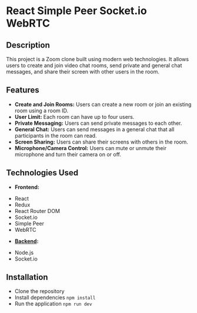 # React Simple Peer Socket.io WebRTC


## Description

This project is a Zoom clone built using modern web technologies. It allows users to create and join video chat rooms, send private and general chat messages, and share their screen with other users in the room.


## Features

- **Create and Join Rooms:** Users can create a new room or join an existing room using a room ID.
- **User Limit:** Each room can have up to four users.
- **Private Messaging:** Users can send private messages to each other.
- **General Chat:** Users can send messages in a general chat that all participants in the room can read.
- **Screen Sharing:** Users can share their screens with others in the room.
- **Microphone/Camera Control:** Users can mute or unmute their microphone and turn their camera on or off.


## Technologies Used

- **Frontend:**
* React
* Redux
* React Router DOM
* Socket.io
* Simple Peer
* WebRTC
- **[Backend](https://github.com/Oleh1Kuper/react-socket-io-webRTC-zoom-clone-server):**
* Node.js
* Socket.io


## Installation

- Clone the repository
- Install dependencies `npm install`
- Run the application `npm run dev`
